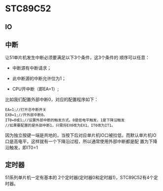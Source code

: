 # STC89C52

## IO



## 中断

让51单片机发生中断必须要满足以下3个条件，这3个条件的 顺序可以任意： 

* 中断源有中断请求；

* 此中断源的中断允许位为1；

* CPU开中断（即EA=1）;

比如我们配置外部中断0，对应的配置程序如下： 

```
EA=1;//打开总中断开关 
EX0=1;//开外部中断0。 
IT0=0或1;//设置外部中断的触发方式。0是低电平触发，1是下降沿触发
//如果要配置的是外部中断1，只需将EX0改为EX1，IT0改为IT1。
```

因为独立按键一端是共地的，当按下后对应单片机IO口被拉低，而默认单片机IO口是高电平，这样就有一个下降沿过程，所以通常使用外部中断都是配 置为下降沿触发，即IT0=1



## 定时器

51系列单片机一定有基本的 2个定时器(定时器0和定时器1)，STC89C52有4个定时器。